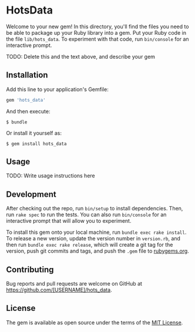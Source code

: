 # HotsData

Welcome to your new gem! In this directory, you'll find the files you need to be able to package up your Ruby library into a gem. Put your Ruby code in the file `lib/hots_data`. To experiment with that code, run `bin/console` for an interactive prompt.

TODO: Delete this and the text above, and describe your gem

## Installation

Add this line to your application's Gemfile:

```ruby
gem 'hots_data'
```

And then execute:

    $ bundle

Or install it yourself as:

    $ gem install hots_data

## Usage

TODO: Write usage instructions here

## Development

After checking out the repo, run `bin/setup` to install dependencies. Then, run `rake spec` to run the tests. You can also run `bin/console` for an interactive prompt that will allow you to experiment.

To install this gem onto your local machine, run `bundle exec rake install`. To release a new version, update the version number in `version.rb`, and then run `bundle exec rake release`, which will create a git tag for the version, push git commits and tags, and push the `.gem` file to [rubygems.org](https://rubygems.org).

## Contributing

Bug reports and pull requests are welcome on GitHub at https://github.com/[USERNAME]/hots_data.

## License

The gem is available as open source under the terms of the [MIT License](http://opensource.org/licenses/MIT).
